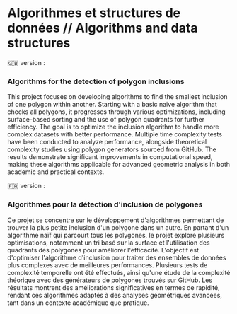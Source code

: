 # Algorithmes et structures de données // Algorithms and data structures


🇬🇧 version :
### Algorithms for the detection of polygon inclusions
This project focuses on developing algorithms to find the smallest inclusion of one polygon within another. Starting with a basic naive algorithm that checks all polygons, it progresses through various optimizations, including surface-based sorting and the use of polygon quadrants for further efficiency. The goal is to optimize the inclusion algorithm to handle more complex datasets with better performance. Multiple time complexity tests have been conducted to analyze performance, alongside theoretical complexity studies using polygon generators sourced from GitHub. The results demonstrate significant improvements in computational speed, making these algorithms applicable for advanced geometric analysis in both academic and practical contexts.


🇫🇷 version :
### Algorithmes pour la détection d'inclusion de polygones
Ce projet se concentre sur le développement d'algorithmes permettant de trouver la plus petite inclusion d'un polygone dans un autre. En partant d'un algorithme naïf qui parcourt tous les polygones, le projet explore plusieurs optimisations, notamment un tri basé sur la surface et l'utilisation des quadrants des polygones pour améliorer l'efficacité. L'objectif est d'optimiser l'algorithme d'inclusion pour traiter des ensembles de données plus complexes avec de meilleures performances. Plusieurs tests de complexité temporelle ont été effectués, ainsi qu'une étude de la complexité théorique avec des générateurs de polygones trouvés sur GitHub. Les résultats montrent des améliorations significatives en termes de rapidité, rendant ces algorithmes adaptés à des analyses géométriques avancées, tant dans un contexte académique que pratique.

